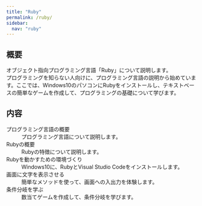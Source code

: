 ```yaml
---
title: "Ruby"
permalink: /ruby/
sidebar:
  nav: "ruby"
---
```

## 概要
オブジェクト指向プログラミング言語「Ruby」について説明します。  
プログラミングを知らない人向けに、プログラミング言語の説明から始めています。ここでは、Windows10のパソコンにRubyをインストールし、テキストベースの簡単なゲームを作成して、プログラミングの基礎について学びます。

## 内容

<dl>
  <dt>プログラミング言語の概要</dt>
  <dd>プログラミング言語について説明します。</dd>
  <dt>Rubyの概要</dt>
  <dd>Rubyの特徴について説明します。</dd>
  <dt>Rubyを動かすための環境づくり</dt>
  <dd>Windows10に、RubyとVisual Studio Codeをインストールします。</dd>
  <dt>画面に文字を表示させる</dt>
  <dd>簡単なメソッドを使って、画面への入出力を体験します。</dd>
  <dt>条件分岐を学ぶ</dt>
  <dd>数当てゲームを作成して、条件分岐を学びます。</dd>
</dl>
